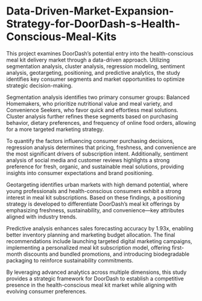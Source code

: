 # Data-Driven-Market-Expansion-Strategy-for-DoorDash-s-Health-Conscious-Meal-Kits
This project examines DoorDash’s potential entry into the health-conscious meal kit delivery market through a data-driven approach. Utilizing segmentation analysis, cluster analysis, regression modeling, sentiment analysis, geotargeting, positioning, and predictive analytics, the study identifies key consumer segments and market opportunities to optimize strategic decision-making.

Segmentation analysis identifies two primary consumer groups: Balanced Homemakers, who prioritize nutritional value and meal variety, and Convenience Seekers, who favor quick and effortless meal solutions. Cluster analysis further refines these segments based on purchasing behavior, dietary preferences, and frequency of online food orders, allowing for a more targeted marketing strategy.

To quantify the factors influencing consumer purchasing decisions, regression analysis determines that pricing, freshness, and convenience are the most significant drivers of subscription intent. Additionally, sentiment analysis of social media and customer reviews highlights a strong preference for fresh, organic, and sustainable meal solutions, providing insights into consumer expectations and brand positioning.

Geotargeting identifies urban markets with high demand potential, where young professionals and health-conscious consumers exhibit a strong interest in meal kit subscriptions. Based on these findings, a positioning strategy is developed to differentiate DoorDash’s meal kit offerings by emphasizing freshness, sustainability, and convenience—key attributes aligned with industry trends.

Predictive analysis enhances sales forecasting accuracy by 1.93x, enabling better inventory planning and marketing budget allocation. The final recommendations include launching targeted digital marketing campaigns, implementing a personalized meal kit subscription model, offering first-month discounts and bundled promotions, and introducing biodegradable packaging to reinforce sustainability commitments.

By leveraging advanced analytics across multiple dimensions, this study provides a strategic framework for DoorDash to establish a competitive presence in the health-conscious meal kit market while aligning with evolving consumer preferences.
